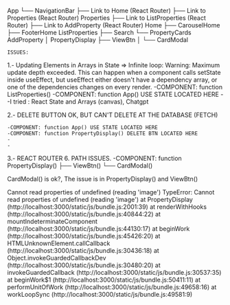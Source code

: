 App
└── NavigationBar
    ├── Link to Home  (React Router)
    ├── Link to Properties (React Router)
    Properties
    ├── Link to ListProperties (React Router)
    ├── Link to AddProperty (React Router)
    Home
    ├── CarouselHome
    ├── FooterHome
    ListProperties
    ├── Search
    └── PropertyCards
    AddProperty
    │
    PropertyDisplay
    ├── ViewBtn
    │   └── CardModal



    ISSUES:

1.- Updating Elements in Arrays in State => 
                        Infinite loop:
                                Warning: Maximum update depth exceeded. This can happen when a component calls setState inside useEffect, but useEffect either doesn't have a dependency array, or one of the dependencies changes on every render.
	-COMPONENT: function ListProperties()
	-COMPONENT: function App() USE STATE LOCATED HERE
	-
	-I tried : React State and Arrays (canvas), Chatgpt



2.- DELETE BUTTON OK, BUT CAN'T DELETE AT THE DATABASE (FETCH)

	-COMPONENT: function App() USE STATE LOCATED HERE
	-COMPONENT: function PropertyDisplay() DELETE BTN LOCATED HERE
	-
	-

3.- REACT ROUTER 6. PATH ISSUES. 
	-COMPONENT: function    PropertyDisplay()
    				├── ViewBtn()
    				     └── CardModal()

CardModal() is ok?, The issue is in PropertyDisplay() and ViewBtn()

Cannot read properties of undefined (reading 'image')
TypeError: Cannot read properties of undefined (reading 'image')
    at PropertyDisplay (http://localhost:3000/static/js/bundle.js:2001:39)
    at renderWithHooks (http://localhost:3000/static/js/bundle.js:40844:22)
    at mountIndeterminateComponent (http://localhost:3000/static/js/bundle.js:44130:17)
    at beginWork (http://localhost:3000/static/js/bundle.js:45426:20)
    at HTMLUnknownElement.callCallback (http://localhost:3000/static/js/bundle.js:30436:18)
    at Object.invokeGuardedCallbackDev (http://localhost:3000/static/js/bundle.js:30480:20)
    at invokeGuardedCallback (http://localhost:3000/static/js/bundle.js:30537:35)
    at beginWork$1 (http://localhost:3000/static/js/bundle.js:50411:11)
    at performUnitOfWork (http://localhost:3000/static/js/bundle.js:49658:16)
    at workLoopSync (http://localhost:3000/static/js/bundle.js:49581:9)